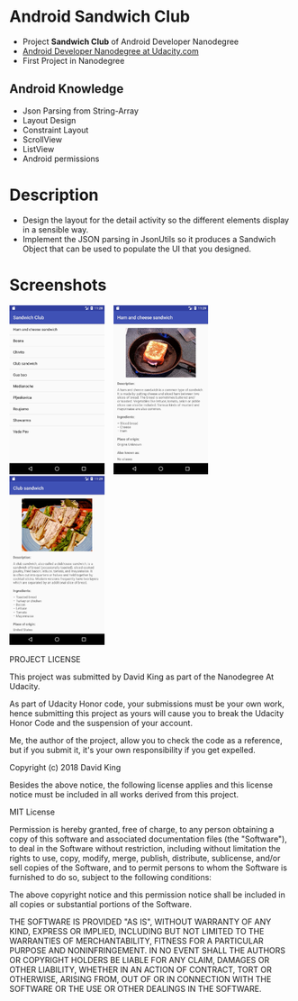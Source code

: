 # Android Sandwich Club

- Project **Sandwich Club** of Android Developer Nanodegree
- [Android Developer Nanodegree at Udacity.com](https://www.udacity.com/course/android-developer-nanodegree-by-google--nd801)
- First Project in Nanodegree

## Android Knowledge

- Json Parsing from String-Array
- Layout Design
- Constraint Layout
- ScrollView
- ListView
- Android permissions

# Description

- Design the layout for the detail activity so the different elements display in a sensible way. 
- Implement the JSON parsing in JsonUtils so it produces a Sandwich Object that can be used to populate the UI that you designed.

# Screenshots
<img src="https://github.com/swdevdave/Android-Udacity-Developer-Nanodegree-Sandwich-Club-App/blob/master/example_pics/start.jpg" height="300"/>&nbsp;&nbsp;&nbsp;
<img src="https://github.com/swdevdave/Android-Udacity-Developer-Nanodegree-Sandwich-Club-App/blob/master/example_pics/pic1.jpg" height="300"/>&nbsp;&nbsp;&nbsp;
<img src="https://github.com/swdevdave/Android-Udacity-Developer-Nanodegree-Sandwich-Club-App/blob/master/example_pics/pic2.jpg" height="300"/>



PROJECT LICENSE

This project was submitted by David King as part of the Nanodegree At Udacity.

As part of Udacity Honor code, your submissions must be your own work, hence
submitting this project as yours will cause you to break the Udacity Honor Code
and the suspension of your account.

Me, the author of the project, allow you to check the code as a reference, but if
you submit it, it's your own responsibility if you get expelled.

Copyright (c) 2018 David King

Besides the above notice, the following license applies and this license notice
must be included in all works derived from this project.

MIT License

Permission is hereby granted, free of charge, to any person obtaining a copy
of this software and associated documentation files (the "Software"), to deal
in the Software without restriction, including without limitation the rights
to use, copy, modify, merge, publish, distribute, sublicense, and/or sell
copies of the Software, and to permit persons to whom the Software is
furnished to do so, subject to the following conditions:

The above copyright notice and this permission notice shall be included in all
copies or substantial portions of the Software.

THE SOFTWARE IS PROVIDED "AS IS", WITHOUT WARRANTY OF ANY KIND, EXPRESS OR
IMPLIED, INCLUDING BUT NOT LIMITED TO THE WARRANTIES OF MERCHANTABILITY,
FITNESS FOR A PARTICULAR PURPOSE AND NONINFRINGEMENT. IN NO EVENT SHALL THE
AUTHORS OR COPYRIGHT HOLDERS BE LIABLE FOR ANY CLAIM, DAMAGES OR OTHER
LIABILITY, WHETHER IN AN ACTION OF CONTRACT, TORT OR OTHERWISE, ARISING FROM,
OUT OF OR IN CONNECTION WITH THE SOFTWARE OR THE USE OR OTHER DEALINGS IN THE
SOFTWARE.

